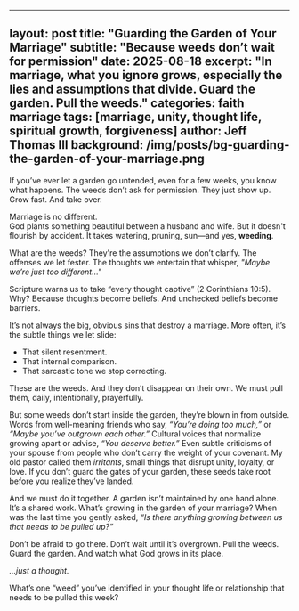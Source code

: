 
---
layout: post
title: "Guarding the Garden of Your Marriage"
subtitle: "Because weeds don’t wait for permission"
date: 2025-08-18
excerpt: "In marriage, what you ignore grows, especially the lies and assumptions that divide. Guard the garden. Pull the weeds."
categories: faith marriage
tags: [marriage, unity, thought life, spiritual growth, forgiveness]
author: Jeff Thomas III
background: /img/posts/bg-guarding-the-garden-of-your-marriage.png
---

If you’ve ever let a garden go untended, even for a few weeks, you know what happens. The weeds don’t ask for permission. They just show up. Grow fast. And take over.

Marriage is no different.  
God plants something beautiful between a husband and wife. But it doesn't flourish by accident. It takes watering, pruning, sun—and yes, **weeding**.

What are the weeds?  They're the assumptions we don’t clarify.  The offenses we let fester.  The thoughts we entertain that whisper, *"Maybe we’re just too different…"*

Scripture warns us to take “every thought captive” (2 Corinthians 10:5). Why? Because thoughts become beliefs. And unchecked beliefs become barriers.

It’s not always the big, obvious sins that destroy a marriage.  More often, it’s the subtle things we let slide:

- That silent resentment.  
- That internal comparison.  
- That sarcastic tone we stop correcting.

These are the weeds. And they don’t disappear on their own.  We must pull them, daily, intentionally, prayerfully.

But some weeds don’t start inside the garden, they’re blown in from outside.  Words from well-meaning friends who say, *“You’re doing too much,”* or *“Maybe you’ve outgrown each other.”*  Cultural voices that normalize growing apart or advise, *“You deserve better.”*  Even subtle criticisms of your spouse from people who don’t carry the weight of your covenant.  My old pastor called them *irritants*, small things that disrupt unity, loyalty, or love.  If you don’t guard the gates of your garden, these seeds take root before you realize they’ve landed.

And we must do it together.  A garden isn’t maintained by one hand alone. It’s a shared work. What’s growing in the garden of your marriage?  When was the last time you gently asked, *“Is there anything growing between us that needs to be pulled up?”*

Don’t be afraid to go there.  Don’t wait until it’s overgrown.  Pull the weeds.  Guard the garden.  And watch what God grows in its place.  

*…just a thought.*

What’s one “weed” you’ve identified in your thought life or relationship that needs to be pulled this week?

